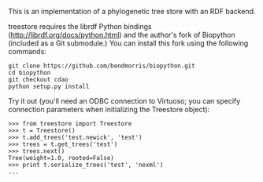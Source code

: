 This is an implementation of a phylogenetic tree store with an RDF backend.

treestore requires the librdf Python bindings (http://librdf.org/docs/python.html)
and the author's fork of Biopython (included as a Git submodule.) You can install
this fork using the following commands:

    git clone https://github.com/bendmorris/biopython.git
    cd biopython
    git checkout cdao
    python setup.py install

Try it out (you'll need an ODBC connection to Virtuoso; you can specify connection
parameters when initializing the Treestore object):

    >>> from treestore import Treestore
    >>> t = Treestore()
    >>> t.add_trees('test.newick', 'test')
    >>> trees = t.get_trees('test')
    >>> trees.next()
    Tree(weight=1.0, rooted=False)
    >>> print t.serialize_trees('test', 'nexml')
    ...
    